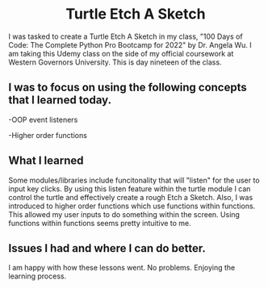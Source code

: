 <h1 align="center">Turtle Etch A Sketch</h1>

I was tasked to create a Turtle Etch A Sketch in my class, "100 Days of Code: The Complete Python Pro Bootcamp for 2022" by Dr. Angela Wu. I am taking this Udemy class on the side of my official coursework at Western Governors University. This is day nineteen of the class.

<h2>I was to focus on using the following concepts that I learned today.</h2>

-OOP event listeners

-Higher order functions

<h2>What I learned</h2>
Some modules/libraries include funcitonality that will "listen" for the user to input key clicks. By using this listen feature within the turtle module I can control the turtle and effectively create a rough Etch a Sketch. Also, I was introduced to higher order functions which use functions within functions. This allowed my user inputs to do something within the screen. Using functions within functions seems pretty intuitive to me.

<h2>Issues I had and where I can do better.</h2>
I am happy with how these lessons went. No problems. Enjoying the learning process.